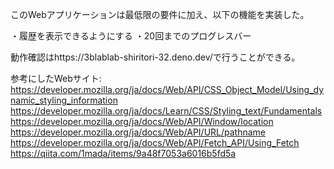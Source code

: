 このWebアプリケーションは最低限の要件に加え、以下の機能を実装した。

・履歴を表示できるようにする
・20回までのプログレスバー

動作確認はhttps://3blablab-shiritori-32.deno.dev/で行うことができる。  

参考にしたWebサイト:
https://developer.mozilla.org/ja/docs/Web/API/CSS_Object_Model/Using_dynamic_styling_information
https://developer.mozilla.org/ja/docs/Learn/CSS/Styling_text/Fundamentals
https://developer.mozilla.org/ja/docs/Web/API/Window/location
https://developer.mozilla.org/ja/docs/Web/API/URL/pathname
https://developer.mozilla.org/ja/docs/Web/API/Fetch_API/Using_Fetch
https://qiita.com/1mada/items/9a48f7053a6016b5fd5a
